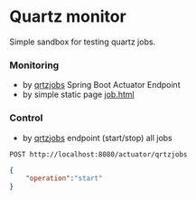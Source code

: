 # Quartz monitor

Simple sandbox for testing quartz jobs.

### Monitoring
* by [qrtzjobs](http://localhost:8080/actuator/qrtzjobs) Spring Boot Actuator Endpoint
* by simple static page [job.html](http://localhost:8080/job.html)

### Control
* by [qrtzjobs](http://localhost:8080/actuator/qrtzjobs) endpoint (start/stop) all jobs

`POST http://localhost:8080/actuator/qrtzjobs`
```json
{
	"operation":"start"
}
```
 